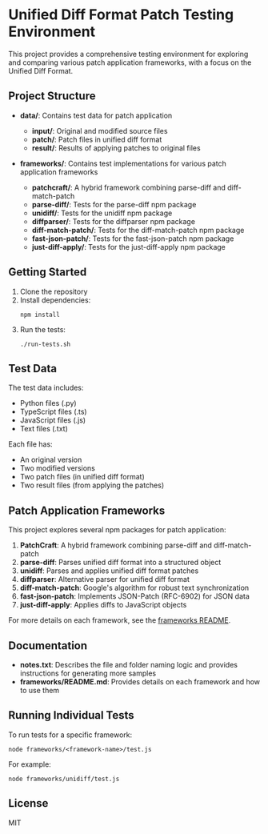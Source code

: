 # Unified Diff Format Patch Testing Environment

This project provides a comprehensive testing environment for exploring and comparing various patch application frameworks, with a focus on the Unified Diff Format.

## Project Structure

- **data/**: Contains test data for patch application
  - **input/**: Original and modified source files
  - **patch/**: Patch files in unified diff format
  - **result/**: Results of applying patches to original files

- **frameworks/**: Contains test implementations for various patch application frameworks
  - **patchcraft/**: A hybrid framework combining parse-diff and diff-match-patch
  - **parse-diff/**: Tests for the parse-diff npm package
  - **unidiff/**: Tests for the unidiff npm package
  - **diffparser/**: Tests for the diffparser npm package
  - **diff-match-patch/**: Tests for the diff-match-patch npm package
  - **fast-json-patch/**: Tests for the fast-json-patch npm package
  - **just-diff-apply/**: Tests for the just-diff-apply npm package

## Getting Started

1. Clone the repository
2. Install dependencies:
   ```
   npm install
   ```
3. Run the tests:
   ```
   ./run-tests.sh
   ```

## Test Data

The test data includes:

- Python files (.py)
- TypeScript files (.ts)
- JavaScript files (.js)
- Text files (.txt)

Each file has:
- An original version
- Two modified versions
- Two patch files (in unified diff format)
- Two result files (from applying the patches)

## Patch Application Frameworks

This project explores several npm packages for patch application:

1. **PatchCraft**: A hybrid framework combining parse-diff and diff-match-patch
2. **parse-diff**: Parses unified diff format into a structured object
3. **unidiff**: Parses and applies unified diff format patches
4. **diffparser**: Alternative parser for unified diff format
5. **diff-match-patch**: Google's algorithm for robust text synchronization
6. **fast-json-patch**: Implements JSON-Patch (RFC-6902) for JSON data
7. **just-diff-apply**: Applies diffs to JavaScript objects

For more details on each framework, see the [frameworks README](frameworks/README.md).

## Documentation

- **notes.txt**: Describes the file and folder naming logic and provides instructions for generating more samples
- **frameworks/README.md**: Provides details on each framework and how to use them

## Running Individual Tests

To run tests for a specific framework:

```
node frameworks/<framework-name>/test.js
```

For example:

```
node frameworks/unidiff/test.js
```

## License

MIT
